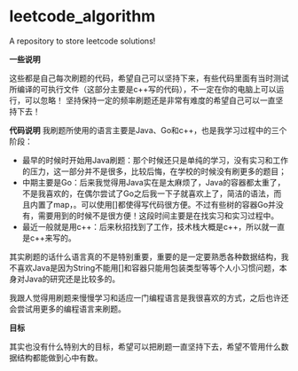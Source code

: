 # leetcode_algorithm
A repository to store leetcode solutions!

**一些说明**

这些都是自己每次刷题的代码，希望自己可以坚持下来，有些代码里面有当时测试所编译的可执行文件（这部分主要是c++写的代码），不一定在你的电脑上可以运行，可以忽略！
坚持保持一定的频率刷题还是非常有难度的希望自己可以一直坚持下去！


**代码说明**
我刷题所使用的语言主要是Java、Go和c++，也是我学习过程中的三个阶段：
- 最早的时候时开始用Java刷题：那个时候还只是单纯的学习，没有实习和工作的压力，这一部分并不是很多，比较后悔，在学校的时候没有刷更多的题目；
- 中期主要是Go：后来我觉得用Java实在是太麻烦了，Java的容器都太重了，不是我喜欢的，在偶尔尝试了Go之后我一下子就喜欢上了，简洁的语法，而且内置了map，。可以使用[]都使得写代码很方便。不过有些树的容器Go并没有，需要用到的时候不是很方便！这段时间主要是在找实习和实习过程中。
- 最近一般就是用c++：后来秋招找到了工作，技术栈大概是c++，所以就一直是c++来写的。

其实刷题的话什么语言真的不是特别重要，重要的是一定要熟悉各种数据结构，我不喜欢Java是因为String不能用[]和容器只能用包装类型等等个人小习惯问题，本身对Java的研究还是比较多的。

我跟人觉得用刷题来慢慢学习和适应一门编程语言是我很喜欢的方式，之后也许还会尝试用更多的编程语言来刷题。

**目标**

其实也没有什么特别大的目标，希望可以把刷题一直坚持下去，希望不管用什么数据结构都能做到心中有数。

